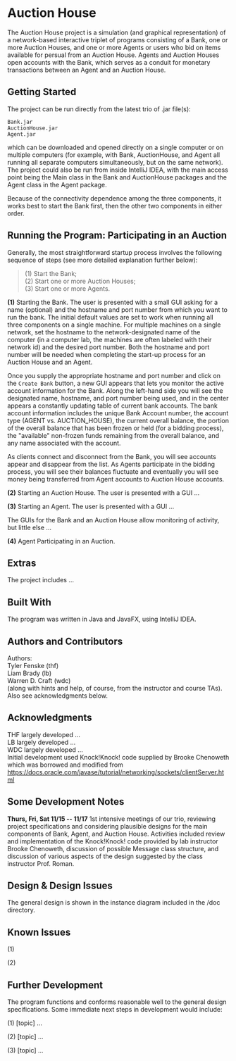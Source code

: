 # Auction House #

The Auction House project is a simulation (and graphical representation) of
a network-based interactive triplet of programs consisting of a Bank, one or
more Auction Houses, and one or more Agents or users who bid on items
available for persual from an Auction House. Agents and Auction Houses open
accounts with the Bank, which serves as a conduit for monetary transactions
between an Agent and an Auction House.

## Getting Started ##

The project can be run directly from the latest trio of .jar file(s):


`Bank.jar`<br>
`AuctionHouse.jar`<br>
`Agent.jar`

which can be downloaded and opened directly on a single computer or on
multiple computers (for example, with Bank, AuctionHouse, and Agent all
running all separate computers simultaneously, but on the same network).
The project could also be run from inside IntelliJ IDEA, with the main
access point being the Main class in the Bank and AuctionHouse packages and
the Agent class in the Agent package.

Because of the connectivity dependence among the three components, it works
best to start the Bank first, then the other two components in either order.

## Running the Program: Participating in an Auction ##

Generally, the most straightforward startup process involves the following
sequence of steps (see more detailed explanation further below):

<blockquote>
(1) Start the Bank;<br>
(2) Start one or more Auction Houses;<br>
(3) Start one or more Agents.<br>
</blockquote>

**(1)** Starting the Bank. The user is presented with a small GUI asking for
a name (optional) and the hostname and port number from which you want to
run the bank. The initial default values are set to work when running all
three components on a single machine. For multiple machines on a single
network, set the hostname to the network-designated name of the computer
(in a computer lab, the machines are often labeled with their network id)
and the desired port number. Both the hostname and port number will be needed
when completing the start-up process for an Auction House and an Agent.

Once you supply the appropriate hostname and port number and click on the
`Create Bank` button, a new GUI appears that lets you monitor the active
account information for the Bank. Along the left-hand side you will see the
designated name, hostname, and port number being used, and in the center
appears a constantly updating table of current bank accounts. The bank
account information includes the unique Bank Account number, the account
type (AGENT vs. AUCTION_HOUSE), the current overall balance, the portion of
the overall balance that has been frozen or held (for a bidding process),
the "available" non-frozen funds remaining from the overall balance, and
any name associated with the account.

As clients connect and disconnect from the Bank, you will see accounts
appear and disappear from the list. As Agents participate in the bidding
process, you will see their balances fluctuate and eventually you will
see money being transferred from Agent accounts to Auction House accounts.

**(2)** Starting an Auction House. The user is presented with a GUI …

**(3)** Starting an Agent. The user is presented with a GUI …

The GUIs for the Bank and an Auction House allow monitoring of activity, but
little else …

**(4)** Agent Participating in an Auction. 

## Extras ##

The project includes … 

## Built With ##

The program was written in Java and JavaFX, using IntelliJ IDEA.

## Authors and Contributors ##

Authors:<br>
Tyler Fenske (thf)<br>
Liam Brady (lb)<br>
Warren D. Craft (wdc)<br>
(along with hints and help, of course, from the
instructor and course TAs). Also see acknowledgments below.

## Acknowledgments ##

THF largely developed …<br>
LB largely developed …<br>
WDC largely developed …<br>
Initial development used Knock!Knock! code supplied by Brooke Chenoweth
which was borrowed and modified from
https://docs.oracle.com/javase/tutorial/networking/sockets/clientServer.html

## Some Development Notes ##

<b>Thurs, Fri, Sat 11/15 -- 11/17</b>
1st intensive meetings of our trio, reviewing project specifications and
considering plausible designs for the main components of Bank, Agent, and
Auction House. Activities included review and implementation of the
Knock!Knock! code provided by lab instructor Brooke Chenoweth, discussion
of possible Message class structure, and discussion of various aspects of the
design suggested by the class instructor Prof. Roman.

## Design & Design Issues ##

The general design is shown in the instance diagram included in the /doc
directory.

## Known Issues ##

(1)

(2) 

## Further Development ##

The program functions and conforms reasonable well to the general
design specifications. Some immediate next steps in development would
include:

(1) [topic] …

(2) [topic] …

(3) [topic] …



